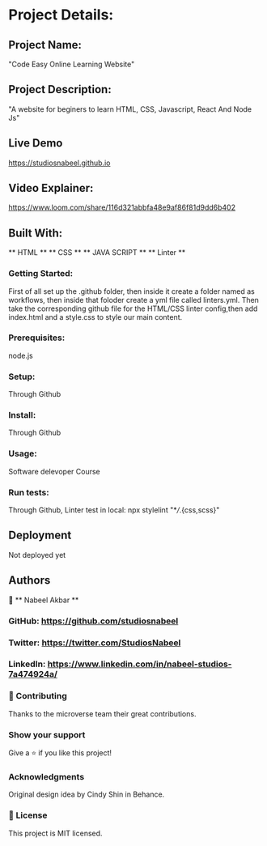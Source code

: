 # Project Details:

## Project Name:

"Code Easy Online Learning Website"

## Project Description:

"A website for beginers to learn HTML, CSS, Javascript, React And Node Js"

## Live Demo

https://studiosnabeel.github.io

## Video Explainer:

https://www.loom.com/share/116d321abbfa48e9af86f81d9dd6b402

## Built With:

** HTML **
** CSS **
** JAVA SCRIPT **
** Linter **

### Getting Started:

First of all set up the .github folder, then inside it create a folder named as workflows, then inside that foloder create a yml file called linters.yml. Then take the corresponding github file for the HTML/CSS linter config,then add index.html and a style.css to style our main content.

### Prerequisites:

node.js

### Setup:

Through Github

### Install:

Through Github

### Usage:

Software delevoper Course

### Run tests:

Through Github,
Linter test in local: npx stylelint "\*_/_.{css,scss}"

## Deployment

Not deployed yet

## Authors

👤 ** Nabeel Akbar **

### GitHub: https://github.com/studiosnabeel

### Twitter: https://twitter.com/StudiosNabeel

### LinkedIn: https://www.linkedin.com/in/nabeel-studios-7a474924a/

### 🤝 Contributing

Thanks to the microverse team their great contributions.

### Show your support

Give a ⭐️ if you like this project!

### Acknowledgments

Original design idea by Cindy Shin in Behance.

### 📝 License

This project is MIT licensed.
